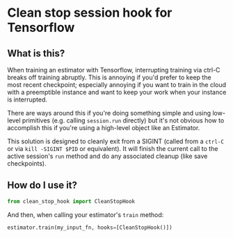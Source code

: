 # Clean stop session hook for Tensorflow

## What is this?

When training an estimator with Tensorflow, interrupting training via ctrl-C breaks off training abruptly. This is annoying if you'd prefer to keep the most recent checkpoint; especially annoying if you want to train in the cloud with a preemptible instance and want to keep your work when your instance is interrupted.

There are ways around this if you're doing something simple and using low-level primitives (e.g. calling `session.run` directly) but it's not obvious how to accomplish this if you're using a high-level object like an Estimator.

This solution is designed to cleanly exit from a SIGINT (called from a `ctrl-C` or via `kill -SIGINT $PID` or equivalent). It will finish the current call to the active session's `run` method and do any associated cleanup (like save checkpoints).

## How do I use it?

```python
from clean_stop_hook import CleanStopHook
```
And then, when calling your estimator's `train` method:
```python
estimator.train(my_input_fn, hooks=[CleanStopHook()])
```
